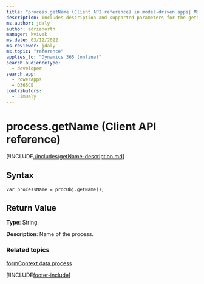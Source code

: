 ```yaml
---
title: "process.getName (Client API reference) in model-driven apps| MicrosoftDocs"
description: Includes description and supported parameters for the getName method.
ms.author: jdaly
author: adrianorth
manager: kvivek
ms.date: 03/12/2022
ms.reviewer: jdaly
ms.topic: "reference"
applies_to: "Dynamics 365 (online)"
search.audienceType: 
  - developer
search.app: 
  - PowerApps
  - D365CE
contributors:
  - JimDaly
---
```

# process.getName (Client API reference)



[!INCLUDE[./includes/getName-description.md](./includes/getName-description.md)]

## Syntax

`var processName = procObj.getName();`

## Return Value

**Type**: String. 

**Description**: Name of the process.

### Related topics
 
[formContext.data.process](../../formContext-data-process.md)



[!INCLUDE[footer-include](../../../../../../includes/footer-banner.md)]